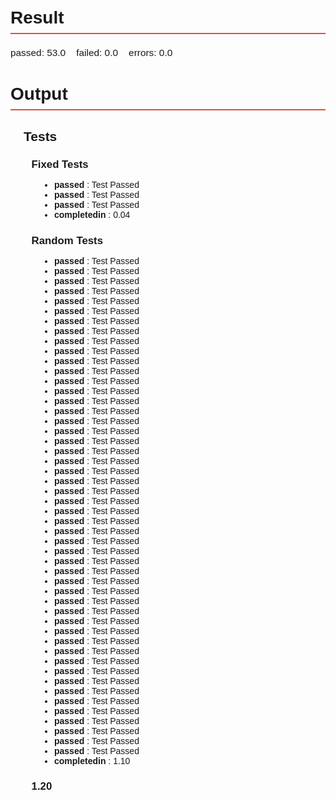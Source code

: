 ## Result
<div class="simple">
passed: 53.0&nbsp;&nbsp;&nbsp;&nbsp;failed: 0.0&nbsp;&nbsp;&nbsp;&nbsp;errors: 0.0</div>


## Output

### Tests  

#### Fixed Tests  
+ **passed** : Test Passed  
+ **passed** : Test Passed  
+ **passed** : Test Passed  
+ **completedin** : 0.04  

#### Random Tests  
+ **passed** : Test Passed  
+ **passed** : Test Passed  
+ **passed** : Test Passed  
+ **passed** : Test Passed  
+ **passed** : Test Passed  
+ **passed** : Test Passed  
+ **passed** : Test Passed  
+ **passed** : Test Passed  
+ **passed** : Test Passed  
+ **passed** : Test Passed  
+ **passed** : Test Passed  
+ **passed** : Test Passed  
+ **passed** : Test Passed  
+ **passed** : Test Passed  
+ **passed** : Test Passed  
+ **passed** : Test Passed  
+ **passed** : Test Passed  
+ **passed** : Test Passed  
+ **passed** : Test Passed  
+ **passed** : Test Passed  
+ **passed** : Test Passed  
+ **passed** : Test Passed  
+ **passed** : Test Passed  
+ **passed** : Test Passed  
+ **passed** : Test Passed  
+ **passed** : Test Passed  
+ **passed** : Test Passed  
+ **passed** : Test Passed  
+ **passed** : Test Passed  
+ **passed** : Test Passed  
+ **passed** : Test Passed  
+ **passed** : Test Passed  
+ **passed** : Test Passed  
+ **passed** : Test Passed  
+ **passed** : Test Passed  
+ **passed** : Test Passed  
+ **passed** : Test Passed  
+ **passed** : Test Passed  
+ **passed** : Test Passed  
+ **passed** : Test Passed  
+ **passed** : Test Passed  
+ **passed** : Test Passed  
+ **passed** : Test Passed  
+ **passed** : Test Passed  
+ **passed** : Test Passed  
+ **passed** : Test Passed  
+ **passed** : Test Passed  
+ **passed** : Test Passed  
+ **passed** : Test Passed  
+ **passed** : Test Passed  
+ **completedin** : 1.10  

#### 1.20  


<style>
body { font-family: 'Arial', sans-serif; padding: 20px; }
h1 { font-size: 2.5em; border-bottom: 2px solid #3498db; padding-bottom: 10px; margin-bottom: 20px; }
h2 { font-size: 2em; border-bottom: 2px solid #e74c3c; padding-bottom: 8px; margin-bottom: 18px; }
h3 { font-size: 1.5em; margin-bottom: 16px; margin-left: 1em; }
h4 { font-size: 1.2em; margin-bottom: 14px; margin-left: 2em; }
.simple { font-size: 1.1em; margin-bottom: 12px; line-height: 1.5; margin-left: 0em; }
p { font-size: 1.1em; margin-bottom: 12px; line-height: 1.5; margin-left: 3em; }
a { color: #e74c3c; text-decoration: underline; margin-left: 3em; }
ul { padding-left: 5em; }
ul li { text-indent: 0em; }
</style>